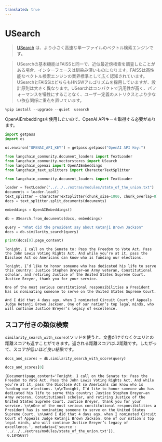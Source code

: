 ```yaml
---
translated: true
---
```


# USearch

>[USearch](https://unum-cloud.github.io/usearch/) は、より小さく高速な単一ファイルのベクトル検索エンジンです。

>USearchの基本機能はFAISSと同一で、近似最近傍検索を調査したことがある場合、インターフェースは馴染み深いものになります。FAISSは高性能なベクトル検索エンジンの業界標準として広く認知されています。USearchとFAISSはどちらもHNSWアルゴリズムを採用していますが、設計原則は大きく異なります。USearchはコンパクトで汎用性が高く、パフォーマンスを犠牲にすることなく、ユーザー定義のメトリクスとより少ない依存関係に重点を置いています。

```python
%pip install --upgrade --quiet  usearch
```

OpenAIEmbeddingsを使用したいので、OpenAI APIキーを取得する必要があります。

```python
import getpass
import os

os.environ["OPENAI_API_KEY"] = getpass.getpass("OpenAI API Key:")
```

```python
from langchain_community.document_loaders import TextLoader
from langchain_community.vectorstores import USearch
from langchain_openai import OpenAIEmbeddings
from langchain_text_splitters import CharacterTextSplitter
```

```python
from langchain_community.document_loaders import TextLoader

loader = TextLoader("../../../extras/modules/state_of_the_union.txt")
documents = loader.load()
text_splitter = CharacterTextSplitter(chunk_size=1000, chunk_overlap=0)
docs = text_splitter.split_documents(documents)

embeddings = OpenAIEmbeddings()
```

```python
db = USearch.from_documents(docs, embeddings)

query = "What did the president say about Ketanji Brown Jackson"
docs = db.similarity_search(query)
```

```python
print(docs[0].page_content)
```

```output
Tonight. I call on the Senate to: Pass the Freedom to Vote Act. Pass the John Lewis Voting Rights Act. And while you’re at it, pass the Disclose Act so Americans can know who is funding our elections.

Tonight, I’d like to honor someone who has dedicated his life to serve this country: Justice Stephen Breyer—an Army veteran, Constitutional scholar, and retiring Justice of the United States Supreme Court. Justice Breyer, thank you for your service.

One of the most serious constitutional responsibilities a President has is nominating someone to serve on the United States Supreme Court.

And I did that 4 days ago, when I nominated Circuit Court of Appeals Judge Ketanji Brown Jackson. One of our nation’s top legal minds, who will continue Justice Breyer’s legacy of excellence.
```

## スコア付きの類似検索

`similarity_search_with_score`メソッドを使うと、文書だけでなくクエリとの距離スコアも返すことができます。返される距離スコアはL2距離です。したがって、スコアが低いほど良い結果です。

```python
docs_and_scores = db.similarity_search_with_score(query)
```

```python
docs_and_scores[0]
```

```output
(Document(page_content='Tonight. I call on the Senate to: Pass the Freedom to Vote Act. Pass the John Lewis Voting Rights Act. And while you’re at it, pass the Disclose Act so Americans can know who is funding our elections. \n\nTonight, I’d like to honor someone who has dedicated his life to serve this country: Justice Stephen Breyer—an Army veteran, Constitutional scholar, and retiring Justice of the United States Supreme Court. Justice Breyer, thank you for your service. \n\nOne of the most serious constitutional responsibilities a President has is nominating someone to serve on the United States Supreme Court. \n\nAnd I did that 4 days ago, when I nominated Circuit Court of Appeals Judge Ketanji Brown Jackson. One of our nation’s top legal minds, who will continue Justice Breyer’s legacy of excellence.', metadata={'source': '../../../extras/modules/state_of_the_union.txt'}),
 0.1845687)
```
